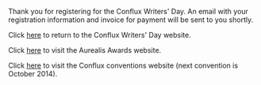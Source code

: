 Thank you for registering for the Conflux Writers' Day. An email with your registration information and invoice for payment will be sent to you shortly.

Click [here](/home/) to return to the Conflux Writers' Day website.

Click [here](http://www.aurealisawards.com/) to visit the Aurealis Awards website.

Click [here](http://conflux.org.au/) to visit the Conflux conventions website (next convention is October 2014).
